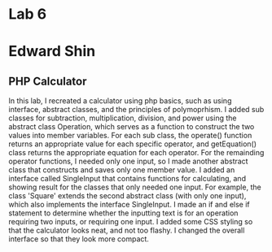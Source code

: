 Lab 6
========
Edward Shin
========
PHP Calculator
---------
In this lab, I recreated a calculator using php basics, such as using interface, abstract classes, and the principles of polymoprhism. I added sub classes for subtraction, multiplication, division, and power using the abstract class Operation,
which serves as a function to construct the two values into member variables. For each sub class, the operate() function returns an appropriate value for each specific operator, and getEquation() class returns the appropriate equation for each operator.
For the remainding operator functions, I needed only one input, so I made another abstract class that constructs and saves only one member value. I added an interface called SingleInput that contains functions for calculating, and showing result for the classes that only needed one input. 
For example, the class 'Square' extends the second abstract class (with only one input), which also implements the interface SingleInput. I made an if and else if statement to determine whether the inputting text is for an operation requiring two inputs, or requiring one input.
I added some CSS styling so that the calculator looks neat, and not too flashy. I changed the overall interface so that they look more compact.
